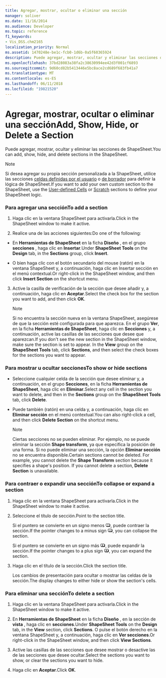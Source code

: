 ```yaml
---
title: Agregar, mostrar, ocultar o eliminar una sección
manager: soliver
ms.date: 11/16/2014
ms.audience: Developer
ms.topic: reference
f1_keywords:
- Vis_DSS.chm2165
localization_priority: Normal
ms.assetid: 1470248e-be1c-fcb0-1d6b-0a5f60365924
description: Puede agregar, mostrar, ocultar y eliminar las secciones de ShapeSheet.
ms.openlocfilehash: 37bd28083a38fa2c38630994ee42d3f001cf6893
ms.sourcegitcommit: 9d60cd82b5413446e5bc8ace2cd689f683fb41a7
ms.translationtype: MT
ms.contentlocale: es-ES
ms.lasthandoff: 06/11/2018
ms.locfileid: "19821520"
---
```

# <a name="add-show-hide-or-delete-a-section"></a><span data-ttu-id="fda5b-103">Agregar, mostrar, ocultar o eliminar una sección</span><span class="sxs-lookup"><span data-stu-id="fda5b-103">Add, Show, Hide, or Delete a Section</span></span>

<span data-ttu-id="fda5b-104">Puede agregar, mostrar, ocultar y eliminar las secciones de ShapeSheet.</span><span class="sxs-lookup"><span data-stu-id="fda5b-104">You can add, show, hide, and delete sections in the ShapeSheet.</span></span>
  
> [!NOTE]
> <span data-ttu-id="fda5b-105">Si desea agregar su propia sección personalizada a la ShapeSheet, utilice las secciones [celdas definidas por el usuario](user-defined-cells-section.md) o [de borrador](scratch-section.md) para definir la lógica de ShapeSheet.</span><span class="sxs-lookup"><span data-stu-id="fda5b-105">If you want to add your own custom section to the ShapeSheet, use the [User-defined Cells](user-defined-cells-section.md) or [Scratch](scratch-section.md) sections to define your ShapeSheet logic.</span></span> 
  
### <a name="to-add-a-section"></a><span data-ttu-id="fda5b-106">Para agregar una sección</span><span class="sxs-lookup"><span data-stu-id="fda5b-106">To add a section</span></span>

1. <span data-ttu-id="fda5b-107">Haga clic en la ventana ShapeSheet para activarla.</span><span class="sxs-lookup"><span data-stu-id="fda5b-107">Click in the ShapeSheet window to make it active.</span></span>
    
2. <span data-ttu-id="fda5b-108">Realice una de las acciones siguientes:</span><span class="sxs-lookup"><span data-stu-id="fda5b-108">Do one of the following:</span></span>
    
  - <span data-ttu-id="fda5b-109">En **Herramientas de ShapeSheet** en la ficha **Diseño** , en el grupo **secciones** , haga clic en **Insertar**.</span><span class="sxs-lookup"><span data-stu-id="fda5b-109">Under **ShapeSheet Tools** on the **Design** tab, in the **Sections** group, click **Insert**.</span></span>
    
  - <span data-ttu-id="fda5b-110">O bien haga clic con el botón secundario del mouse (ratón) en la ventana ShapeSheet y, a continuación, haga clic en Insertar sección en el menú contextual.</span><span class="sxs-lookup"><span data-stu-id="fda5b-110">Or right-click in the ShapeSheet window, and then click **Insert Section** on the shortcut menu.</span></span> 
    
3. <span data-ttu-id="fda5b-111">Active la casilla de verificación de la sección que desee añadir y, a continuación, haga clic en **Aceptar**.</span><span class="sxs-lookup"><span data-stu-id="fda5b-111">Select the check box for the section you want to add, and then click **OK**.</span></span>
    
    > [!NOTE]
    >  <span data-ttu-id="fda5b-p101">Si no encuentra la sección nueva en la ventana ShapeSheet, asegúrese de que la sección esté configurada para que aparezca. En el grupo **Ver**, en la ficha **Herramientas de ShapeSheet**, haga clic en **Secciones** y, a continuación, active las casillas de las secciones que desee que aparezcan.</span><span class="sxs-lookup"><span data-stu-id="fda5b-p101">If you don't see the new section in the ShapeSheet window, make sure the section is set to appear. In the **View** group on the **ShapeSheet Tools** tab, click **Sections**, and then select the check boxes for the sections you want to appear.</span></span> 
  
### <a name="to-show-or-hide-sections"></a><span data-ttu-id="fda5b-114">Para mostrar u ocultar secciones</span><span class="sxs-lookup"><span data-stu-id="fda5b-114">To show or hide sections</span></span>

- <span data-ttu-id="fda5b-115">Seleccione cualquier celda de la sección que desee eliminar y, a continuación, en el grupo **Secciones**, en la ficha **Herramientas de ShapeSheet**, haga clic en **Eliminar**.</span><span class="sxs-lookup"><span data-stu-id="fda5b-115">Select any cell in the section you want to delete, and then in the **Sections** group on the **ShapeSheet Tools** tab, click **Delete**.</span></span>
    
- <span data-ttu-id="fda5b-116">Puede también (ratón) en una celda y, a continuación, haga clic en **Eliminar sección** en el menú contextual.</span><span class="sxs-lookup"><span data-stu-id="fda5b-116">You can also right-click a cell, and then click **Delete Section** on the shortcut menu.</span></span> 
    
    > [!NOTE]
    >  <span data-ttu-id="fda5b-p102">Ciertas secciones no se pueden eliminar. Por ejemplo, no se puede eliminar la sección **Shape transform**, ya que especifica la posición de una forma. Si no puede eliminar una sección, la opción **Eliminar sección** no se encuentra disponible.</span><span class="sxs-lookup"><span data-stu-id="fda5b-p102">Certain sections cannot be deleted. For example, you cannot delete the **Shape Transform** section because it specifies a shape's position. If you cannot delete a section, **Delete Section** is unavailable.</span></span> 
  
### <a name="to-collapse-or-expand-a-section"></a><span data-ttu-id="fda5b-120">Para contraer o expandir una sección</span><span class="sxs-lookup"><span data-stu-id="fda5b-120">To collapse or expand a section</span></span>

1. <span data-ttu-id="fda5b-121">Haga clic en la ventana ShapeSheet para activarla.</span><span class="sxs-lookup"><span data-stu-id="fda5b-121">Click in the ShapeSheet window to make it active.</span></span>
    
2. <span data-ttu-id="fda5b-122">Seleccione el título de sección.</span><span class="sxs-lookup"><span data-stu-id="fda5b-122">Point to the section title.</span></span>
    
    <span data-ttu-id="fda5b-123">Si el puntero se convierte en un signo menos ![](media/IC_SSMinus_ZA07645855.gif), puede contraer la sección.</span><span class="sxs-lookup"><span data-stu-id="fda5b-123">If the pointer changes to a minus sign ![](media/IC_SSMinus_ZA07645855.gif), you can collapse the section.</span></span>
    
    <span data-ttu-id="fda5b-124">Si el puntero se convierte en un signo más ![](media/IC_SSPlus_ZA07645856.gif), puede expandir la sección.</span><span class="sxs-lookup"><span data-stu-id="fda5b-124">If the pointer changes to a plus sign ![](media/IC_SSPlus_ZA07645856.gif), you can expand the section.</span></span>
    
3. <span data-ttu-id="fda5b-125">Haga clic en el título de la sección.</span><span class="sxs-lookup"><span data-stu-id="fda5b-125">Click the section title.</span></span>
    
    <span data-ttu-id="fda5b-126">Los cambios de presentación para ocultar o mostrar las celdas de la sección.</span><span class="sxs-lookup"><span data-stu-id="fda5b-126">The display changes to either hide or show the section's cells.</span></span>
    
### <a name="to-delete-a-section"></a><span data-ttu-id="fda5b-127">Para eliminar una sección</span><span class="sxs-lookup"><span data-stu-id="fda5b-127">To delete a section</span></span>

1. <span data-ttu-id="fda5b-128">Haga clic en la ventana ShapeSheet para activarla.</span><span class="sxs-lookup"><span data-stu-id="fda5b-128">Click in the ShapeSheet window to make it active.</span></span>
    
2. <span data-ttu-id="fda5b-129">En **Herramientas de ShapeSheet** en la ficha **Diseño** , en la sección de **vista** , haga clic en **secciones**.</span><span class="sxs-lookup"><span data-stu-id="fda5b-129">Under **ShapeSheet Tools** on the **Design** tab, in the **View** section, click **Sections**.</span></span> <span data-ttu-id="fda5b-130">O pulse el botón derecho en la ventana ShapeSheet y, a continuación, haga clic en **Ver secciones**.</span><span class="sxs-lookup"><span data-stu-id="fda5b-130">Or right-click in the ShapeSheet window, and then click **View Sections**.</span></span>
    
3. <span data-ttu-id="fda5b-131">Active las casillas de las secciones que desee mostrar o desactive las de las secciones que desee ocultar.</span><span class="sxs-lookup"><span data-stu-id="fda5b-131">Select the sections you want to show, or clear the sections you want to hide.</span></span>
    
4. <span data-ttu-id="fda5b-132">Haga clic en **Aceptar**.</span><span class="sxs-lookup"><span data-stu-id="fda5b-132">Click **OK**.</span></span>
    

